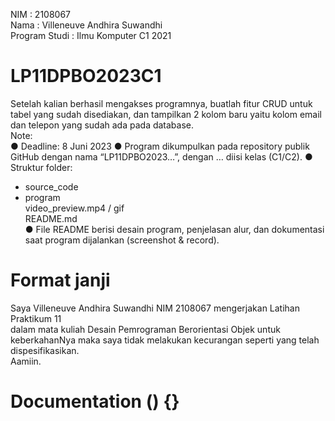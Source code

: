NIM               : 2108067<br />
Nama              : Villeneuve Andhira Suwandhi<br />
Program Studi     : Ilmu Komputer C1 2021<br />

# LP11DPBO2023C1
Setelah kalian berhasil mengakses programnya, buatlah fitur CRUD untuk
tabel yang sudah disediakan, dan tampilkan 2 kolom baru yaitu kolom email dan
telepon yang sudah ada pada database.
<br />
Note:<br />
● Deadline: 8 Juni 2023
● Program dikumpulkan pada repository publik GitHub dengan nama
“LP11DPBO2023…”, dengan … diisi kelas (C1/C2).
● Struktur folder:
- source_code<br />
- program<br />
video_preview.mp4 / gif<br />
README.md<br />
● File README berisi desain program, penjelasan alur, dan dokumentasi saat
program dijalankan (screenshot & record).

# Format janji
Saya Villeneuve Andhira Suwandhi NIM 2108067 mengerjakan Latihan Praktikum 11<br />
dalam mata kuliah Desain Pemrograman Berorientasi Objek untuk keberkahanNya maka saya tidak melakukan kecurangan seperti yang telah dispesifikasikan.<br />
Aamiin.<br />

# Documentation () {}
